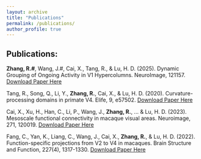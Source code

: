 ```yaml
---
layout: archive
title: "Publications"
permalink: /publications/
author_profile: true
---
```


Publications:
----

**Zhang, R.#**, Wang, J.#, Cai, X., Tang, R., & Lu, H. D. (2025). Dynamic Grouping of Ongoing Activity in V1 Hypercolumns. NeuroImage, 121157. [Download Paper Here](/files/NI_2025.pdf)    

Tang, R., Song, Q., Li, Y., **Zhang, R.**, Cai, X., & Lu, H. D. (2020). Curvature-processing domains in primate V4. Elife, 9, e57502. [Download Paper Here](/files/ELIFE_2020.pdf)    

Cai, X., Xu, H., Han, C., Li, P., Wang, J., **Zhang, R.**, ... & Lu, H. D. (2023). Mesoscale functional connectivity in macaque visual areas. Neuroimage, 271, 120019. [Download Paper Here](/files/NI_2023.pdf)    

Fang, C., Yan, K., Liang, C., Wang, J., Cai, X., **Zhang, R.**, & Lu, H. D. (2022). Function-specific projections from V2 to V4 in macaques. Brain Structure and Function, 227(4), 1317-1330. [Download Paper Here](/files/BSF_2022.pdf)    


